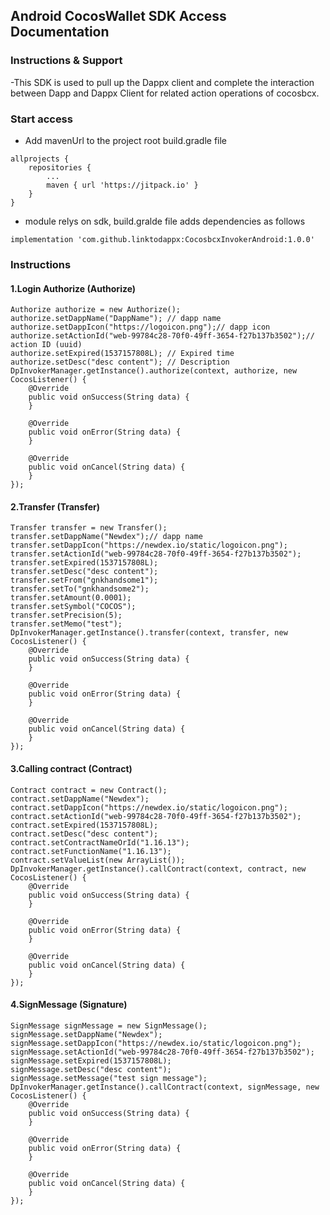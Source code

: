 ## Android CocosWallet SDK Access Documentation

### Instructions & Support
-This SDK is used to pull up the Dappx client and complete the interaction between Dapp and Dappx Client for related action operations of cocosbcx.

### Start access

- Add mavenUrl to the project root build.gradle file

```
allprojects {
	repositories {
		...
		maven { url 'https://jitpack.io' }
	}
}
```

- module relys on sdk, build.gralde file adds dependencies as follows

```
implementation 'com.github.linktodappx:CocosbcxInvokerAndroid:1.0.0'
```

### Instructions

#### 1.Login Authorize (Authorize)

```
Authorize authorize = new Authorize();
authorize.setDappName("DappName"); // dapp name
authorize.setDappIcon("https://logoicon.png");// dapp icon
authorize.setActionId("web-99784c28-70f0-49ff-3654-f27b137b3502");// action ID (uuid)
authorize.setExpired(1537157808L); // Expired time
authorize.setDesc("desc content"); // Description
DpInvokerManager.getInstance().authorize(context, authorize, new CocosListener() {
	@Override
	public void onSuccess(String data) {
	}

	@Override
	public void onError(String data) {
	}

	@Override
	public void onCancel(String data) {
	}
});
```

#### 2.Transfer (Transfer)

```
Transfer transfer = new Transfer();
transfer.setDappName("Newdex");// dapp name
transfer.setDappIcon("https://newdex.io/static/logoicon.png");
transfer.setActionId("web-99784c28-70f0-49ff-3654-f27b137b3502");
transfer.setExpired(1537157808L);
transfer.setDesc("desc content");
transfer.setFrom("gnkhandsome1");
transfer.setTo("gnkhandsome2");
transfer.setAmount(0.0001);
transfer.setSymbol("COCOS");
transfer.setPrecision(5);
transfer.setMemo("test");
DpInvokerManager.getInstance().transfer(context, transfer, new CocosListener() {
	@Override
	public void onSuccess(String data) {
	}

	@Override
	public void onError(String data) {
	}

	@Override
	public void onCancel(String data) {
	}
});
```

#### 3.Calling contract (Contract)

```
Contract contract = new Contract();
contract.setDappName("Newdex");
contract.setDappIcon("https://newdex.io/static/logoicon.png");
contract.setActionId("web-99784c28-70f0-49ff-3654-f27b137b3502");
contract.setExpired(1537157808L);
contract.setDesc("desc content");
contract.setContractNameOrId("1.16.13");
contract.setFunctionName("1.16.13");
contract.setValueList(new ArrayList());
DpInvokerManager.getInstance().callContract(context, contract, new CocosListener() {
	@Override
	public void onSuccess(String data) {
	}

	@Override
	public void onError(String data) {
	}

	@Override
	public void onCancel(String data) {
	}
});
```

#### 4.SignMessage (Signature)

```
SignMessage signMessage = new SignMessage();
signMessage.setDappName("Newdex");
signMessage.setDappIcon("https://newdex.io/static/logoicon.png");
signMessage.setActionId("web-99784c28-70f0-49ff-3654-f27b137b3502");
signMessage.setExpired(1537157808L);
signMessage.setDesc("desc content");
signMessage.setMessage("test sign message");
DpInvokerManager.getInstance().callContract(context, signMessage, new CocosListener() {
	@Override
	public void onSuccess(String data) {
	}

	@Override
	public void onError(String data) {
	}

	@Override
	public void onCancel(String data) {
	}
});
```
